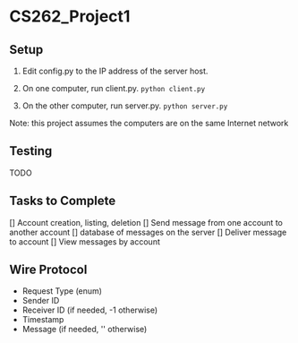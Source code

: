 # CS262_Project1

## Setup

1. Edit config.py to the IP address of the server host.

2. On one computer, run client.py.
`python client.py`

3. On the other computer, run server.py.
`python server.py`

Note: this project assumes the computers are on the same Internet network

## Testing

TODO

## Tasks to Complete

[] Account creation, listing, deletion
[] Send message from one account to another account
    [] database of messages on the server
[] Deliver message to account
[] View messages by account


## Wire Protocol
* Request Type (enum) 
* Sender ID 
* Receiver ID (if needed, -1 otherwise)
* Timestamp
* Message (if needed, '' otherwise)






